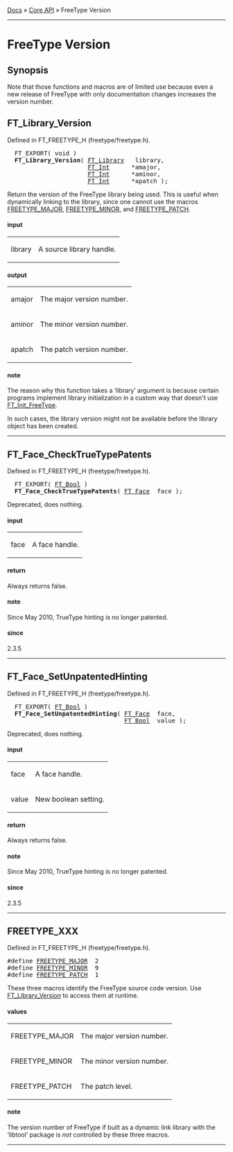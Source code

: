 [Docs](ft2-index.md) &raquo; [Core API](ft2-toc.md#core-api) &raquo; FreeType Version

-------------------------------


# FreeType Version

## Synopsis

Note that those functions and macros are of limited use because even a new release of FreeType with only documentation changes increases the version number.

## FT_Library_Version

Defined in FT_FREETYPE_H (freetype/freetype.h).

<div class = "codehilite">
<pre>
  FT_EXPORT( <span class="keyword">void</span> )
  <b>FT_Library_Version</b>( <a href="../ft2-base_interface/#ft_library">FT_Library</a>   library,
                      <a href="../ft2-basic_types/#ft_int">FT_Int</a>      *amajor,
                      <a href="../ft2-basic_types/#ft_int">FT_Int</a>      *aminor,
                      <a href="../ft2-basic_types/#ft_int">FT_Int</a>      *apatch );
</pre>
</div>


Return the version of the FreeType library being used. This is useful when dynamically linking to the library, since one cannot use the macros <a href="../ft2-version/#freetype_xxx">FREETYPE_MAJOR</a>, <a href="../ft2-version/#freetype_xxx">FREETYPE_MINOR</a>, and <a href="../ft2-version/#freetype_xxx">FREETYPE_PATCH</a>.

<h4>input</h4>
<table class="fields">
<tr><td class="val" id="library">library</td><td class="desc">
<p>A source library handle.</p>
</td></tr>
</table>

<h4>output</h4>
<table class="fields">
<tr><td class="val" id="amajor">amajor</td><td class="desc">
<p>The major version number.</p>
</td></tr>
<tr><td class="val" id="aminor">aminor</td><td class="desc">
<p>The minor version number.</p>
</td></tr>
<tr><td class="val" id="apatch">apatch</td><td class="desc">
<p>The patch version number.</p>
</td></tr>
</table>

<h4>note</h4>

The reason why this function takes a &lsquo;library&rsquo; argument is because certain programs implement library initialization in a custom way that doesn't use <a href="../ft2-base_interface/#ft_init_freetype">FT_Init_FreeType</a>.

In such cases, the library version might not be available before the library object has been created.

<hr />

## FT_Face_CheckTrueTypePatents

Defined in FT_FREETYPE_H (freetype/freetype.h).

<div class = "codehilite">
<pre>
  FT_EXPORT( <a href="../ft2-basic_types/#ft_bool">FT_Bool</a> )
  <b>FT_Face_CheckTrueTypePatents</b>( <a href="../ft2-base_interface/#ft_face">FT_Face</a>  face );
</pre>
</div>


Deprecated, does nothing.

<h4>input</h4>
<table class="fields">
<tr><td class="val" id="face">face</td><td class="desc">
<p>A face handle.</p>
</td></tr>
</table>

<h4>return</h4>

Always returns false.

<h4>note</h4>

Since May 2010, TrueType hinting is no longer patented.

<h4>since</h4>

2.3.5

<hr />

## FT_Face_SetUnpatentedHinting

Defined in FT_FREETYPE_H (freetype/freetype.h).

<div class = "codehilite">
<pre>
  FT_EXPORT( <a href="../ft2-basic_types/#ft_bool">FT_Bool</a> )
  <b>FT_Face_SetUnpatentedHinting</b>( <a href="../ft2-base_interface/#ft_face">FT_Face</a>  face,
                                <a href="../ft2-basic_types/#ft_bool">FT_Bool</a>  value );
</pre>
</div>


Deprecated, does nothing.

<h4>input</h4>
<table class="fields">
<tr><td class="val" id="face">face</td><td class="desc">
<p>A face handle.</p>
</td></tr>
<tr><td class="val" id="value">value</td><td class="desc">
<p>New boolean setting.</p>
</td></tr>
</table>

<h4>return</h4>

Always returns false.

<h4>note</h4>

Since May 2010, TrueType hinting is no longer patented.

<h4>since</h4>

2.3.5

<hr />

## FREETYPE_XXX

Defined in FT_FREETYPE_H (freetype/freetype.h).

<div class = "codehilite">
<pre>
#<span class="keyword">define</span> <a href="../ft2-version/#freetype_major">FREETYPE_MAJOR</a>  2
#<span class="keyword">define</span> <a href="../ft2-version/#freetype_minor">FREETYPE_MINOR</a>  9
#<span class="keyword">define</span> <a href="../ft2-version/#freetype_patch">FREETYPE_PATCH</a>  1
</pre>
</div>


These three macros identify the FreeType source code version. Use <a href="../ft2-version/#ft_library_version">FT_Library_Version</a> to access them at runtime.

<h4>values</h4>
<table class="fields">
<tr><td class="val" id="freetype_major">FREETYPE_MAJOR</td><td class="desc">
<p>The major version number.</p>
</td></tr>
<tr><td class="val" id="freetype_minor">FREETYPE_MINOR</td><td class="desc">
<p>The minor version number.</p>
</td></tr>
<tr><td class="val" id="freetype_patch">FREETYPE_PATCH</td><td class="desc">
<p>The patch level.</p>
</td></tr>
</table>

<h4>note</h4>

The version number of FreeType if built as a dynamic link library with the &lsquo;libtool&rsquo; package is _not_ controlled by these three macros.

<hr />

